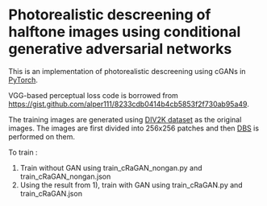 # Photorealistic descreening of halftone images using conditional generative adversarial networks

This is an implementation of photorealistic descreening using cGANs in [PyTorch](https://pytorch.org/). 

VGG-based perceptual loss code is borrowed from https://gist.github.com/alper111/8233cdb0414b4cb5853f2f730ab95a49.

The training images are generated using [DIV2K dataset](https://data.vision.ee.ethz.ch/cvl/DIV2K/) as the original images. The images are first divided into 256x256 patches and then [DBS](https://ieeexplore.ieee.org/document/877215) is performed on them.

To train :

1) Train without GAN using train_cRaGAN_nongan.py and train_cRaGAN_nongan.json
2) Using the result from 1), train with GAN using train_cRaGAN.py and train_cRaGAN.json